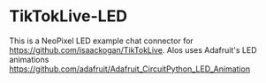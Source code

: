 # TikTokLive-LED

This is a NeoPixel LED example chat connector for https://github.com/isaackogan/TikTokLive.
Alos uses Adafruit's LED animations https://github.com/adafruit/Adafruit_CircuitPython_LED_Animation
